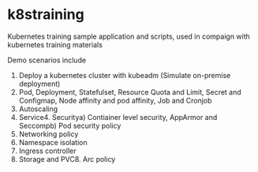 # k8straining
Kubernetes training sample application and scripts, used in compaign with kubernetes training materials

Demo scenarios include
1. Deploy a kubernetes cluster with kubeadm (Simulate on-premise deployment)
2. Pod, Deployment, Statefulset, Resource Quota and Limit, Secret and Configmap, Node affinity and pod affinity, Job and Cronjob
3. Autoscaling
4. Service4. Securitya) Contiainer level security, AppArmor and Seccompb) Pod security policy
5. Networking policy
6. Namespace isolation
7. Ingress controller
8. Storage and PVC8. Arc policy
